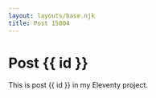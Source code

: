 ```yaml
---
layout: layouts/base.njk
title: Post 15004
---
```


# Post {{ id }}

This is post {{ id }} in my Eleventy project.
